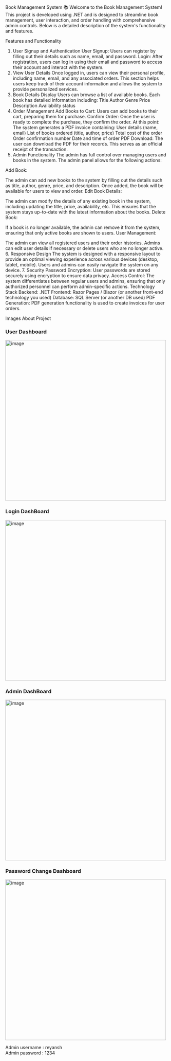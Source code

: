 Book Management System 📚
Welcome to the Book Management System! This project is developed using .NET and is designed to streamline book management, user interaction, and order handling with comprehensive admin controls. Below is a detailed description of the system's functionality and features.

Features and Functionality
1. User Signup and Authentication
User Signup: Users can register by filling out their details such as name, email, and password.
Login: After registration, users can log in using their email and password to access their account and interact with the system.
2. View User Details
Once logged in, users can view their personal profile, including name, email, and any associated orders.
This section helps users keep track of their account information and allows the system to provide personalized services.
3. Book Details Display
Users can browse a list of available books.
Each book has detailed information including:
Title
Author
Genre
Price
Description
Availability status
4. Order Management
Add Books to Cart: Users can add books to their cart, preparing them for purchase.
Confirm Order: Once the user is ready to complete the purchase, they confirm the order. At this point:
The system generates a PDF invoice containing:
User details (name, email)
List of books ordered (title, author, price)
Total cost of the order
Order confirmation number
Date and time of order
PDF Download: The user can download the PDF for their records. This serves as an official receipt of the transaction.
5. Admin Functionality
The admin has full control over managing users and books in the system. The admin panel allows for the following actions:

Add Book:

The admin can add new books to the system by filling out the details such as title, author, genre, price, and description.
Once added, the book will be available for users to view and order.
Edit Book Details:

The admin can modify the details of any existing book in the system, including updating the title, price, availability, etc.
This ensures that the system stays up-to-date with the latest information about the books.
Delete Book:

If a book is no longer available, the admin can remove it from the system, ensuring that only active books are shown to users.
User Management:

The admin can view all registered users and their order histories.
Admins can edit user details if necessary or delete users who are no longer active.
6. Responsive Design
The system is designed with a responsive layout to provide an optimal viewing experience across various devices (desktop, tablet, mobile).
Users and admins can easily navigate the system on any device.
7. Security
Password Encryption: User passwords are stored securely using encryption to ensure data privacy.
Access Control: The system differentiates between regular users and admins, ensuring that only authorized personnel can perform admin-specific actions.
Technology Stack
Backend: .NET 
Frontend: Razor Pages / Blazor (or another front-end technology you used)
Database: SQL Server (or another DB used)
PDF Generation: PDF generation functionality is used to create invoices for user orders.

Images About Project 
<br>

<h3>User Dashboard</h3> 
<img width="500" alt="image" src="https://github.com/user-attachments/assets/be33442d-be25-4410-b0f0-f89f43671be9"><br>

<h3>Login DashBoard</h3>
<img width="500" alt="image" src="https://github.com/user-attachments/assets/16f78e1d-3512-4efb-8a60-812ba4a82f04"><br>

<h3>Admin DashBoard</h3>
<img width="500" alt="image" src="https://github.com/user-attachments/assets/c378e686-96a3-41a7-8be7-ba154516e363"><br>

<h3>Password Change Dashboard</h3>
<img width="500" alt="image" src="https://github.com/user-attachments/assets/3c6b0f3f-8487-45ff-be3d-6b5a70a5b0a2"><br>







Admin username : reyansh <br>
Admin password : 1234

